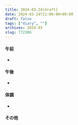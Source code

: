 ```yaml
---
title: 2024-03-24[draft]
date: 2024-03-24T21:00:00+09:00
draft: false
tags: ["diary", ""]
archives: 2024-03
slug: 772306
---
```

#### 午前
- 
#### 午後
- 
#### 体調
- 
#### その他